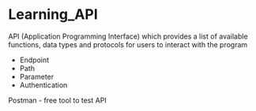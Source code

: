 # Learning_API

API (Application Programming Interface) which provides a list of available functions, data types and protocols for users to interact with the program

- Endpoint
- Path
- Parameter
- Authentication

Postman - free tool to test API
